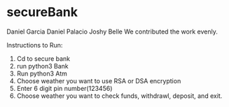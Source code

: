 # secureBank

Daniel Garcia 
Daniel Palacio 
Joshy 
Belle
We contributed the work evenly. 

Instructions to Run: 
1. Cd to secure bank 
2. run python3 Bank 
3. Run python3 Atm
4. Choose weather you want to use RSA or DSA encryption 
5. Enter 6 digit pin number(123456) 
6. Choose weather you want to check funds, withdrawl, deposit, and exit. 


